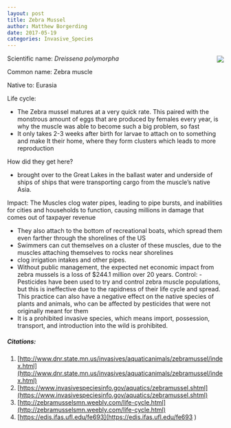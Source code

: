 ```yaml
---
layout: post
title: Zebra Mussel
author: Matthew Borgerding
date: 2017-05-19
categories: Invasive_Species
---
```


<img style=" float: right; max-width: 240px; margin: 2px 0px 6px 6px;" src="http://theinvasionofzebramussels.wikispaces.com/file/view/mussels_in_pipe.jpg/258121826/mussels_in_pipe.jpg" caption="Zebra Mussels within a pipe"/>

Scientific name: *Dreissena polymorpha*

Common name: Zebra muscle

Native to: Eurasia

Life cycle: 
- The Zebra mussel matures at a very quick rate. This paired with the monstrous amount of eggs that are produced by females every year, is why the muscle was able to become such a big problem, so fast
- It only takes 2-3 weeks after birth for larvae to attach on to something and make It their home, where they form clusters which leads to more reproduction

How did they get here?
- brought over to the Great Lakes in the ballast water and underside of ships of ships that were transporting cargo from the muscle’s native Asia. 

 Impact: The Muscles clog water pipes, leading to pipe bursts, and inabilities for cities and households to function, causing millions in damage that comes out of taxpayer revenue
- They also attach to the bottom of recreational boats, which spread them even farther through the shorelines of the US
- Swimmers can cut themselves on a cluster of these muscles, due to the muscles attaching themselves to rocks near shorelines
- clog irrigation intakes and other pipes.
- Without public management, the expected net economic impact from zebra mussels is a loss of $244.1 million over 20 years.
Control: 
-Pesticides have been used to try and control zebra muscle populations, but this is ineffective due to the rapidness of their life cycle and spread.  This practice can also have a negative effect on the native species of plants and animals, who can be affected by pesticides that were not originally meant for them
- It is a prohibited invasive species, which means import, possession, transport, and introduction into the wild is prohibited.

##### Citations:

1.  [http://www.dnr.state.mn.us/invasives/aquaticanimals/zebramussel/index.html](http://www.dnr.state.mn.us/invasives/aquaticanimals/zebramussel/index.html)
2.  [https://www.invasivespeciesinfo.gov/aquatics/zebramussel.shtml](https://www.invasivespeciesinfo.gov/aquatics/zebramussel.shtml)
3.  [http://zebramusselsmn.weebly.com/life-cycle.html](http://zebramusselsmn.weebly.com/life-cycle.html)
4.  [https://edis.ifas.ufl.edu/fe693](https://edis.ifas.ufl.edu/fe693 )